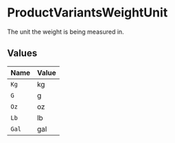 # ProductVariantsWeightUnit

The unit the weight is being measured in.


## Values

| Name  | Value |
| ----- | ----- |
| `Kg`  | kg    |
| `G`   | g     |
| `Oz`  | oz    |
| `Lb`  | lb    |
| `Gal` | gal   |